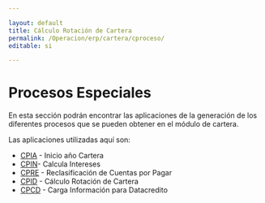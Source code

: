 ```yaml
---

layout: default
title: Cálculo Rotación de Cartera
permalink: /Operacion/erp/cartera/cproceso/
editable: si

---
```








# Procesos Especiales  


En esta sección podrán encontrar las aplicaciones de la generación de los diferentes procesos que se pueden obtener en el módulo de cartera.  

Las aplicaciones utilizadas aquí son:



+ [CPIA](http://docs.oasiscom.com/Operacion/erp/cartera/cproceso/cpia) - Inicio año Cartera   
+ [CPIN](http://docs.oasiscom.com/Operacion/erp/cartera/cproceso/cpin)- Calcula Intereses  
+ [CPRE](http://docs.oasiscom.com/Operacion/erp/cartera/cproceso/cpre) - Reclasificación de Cuentas por Pagar  
+ [CPID](http://docs.oasiscom.com/Operacion/erp/cartera/cproceso/cpid) - Cálculo Rotación de Cartera  
+ [CPCD](http://docs.oasiscom.com/Operacion/erp/cartera/cproceso/cpcd) - Carga Información para Datacredito  
































